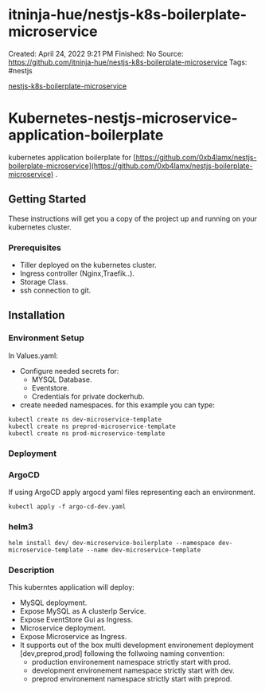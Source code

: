 # itninja-hue/nestjs-k8s-boilerplate-microservice

Created: April 24, 2022 9:21 PM
Finished: No
Source: https://github.com/itninja-hue/nestjs-k8s-boilerplate-microservice
Tags: #nestjs

[nestjs-k8s-boilerplate-microservice](itninja-hue%20nestjs-k8s-boilerplate-microservice%201fa5fddccb69467d89a694dee7521f96/nestjs-k8s-boilerplate-microservice)

# Kubernetes-nestjs-microservice-application-boilerplate

kubernetes application boilerplate for [https://github.com/0xb4lamx/nestjs-boilerplate-microservice](https://github.com/0xb4lamx/nestjs-boilerplate-microservice) .

## Getting Started

These instructions will get you a copy of the project up and running on your kubernetes cluster.

### Prerequisites

- Tiller deployed on the kubernetes cluster.
- Ingress controller (Nginx,Traefik..).
- Storage Class.
- ssh connection to git.

## Installation

### Environment Setup

In Values.yaml:

- Configure needed secrets for:
    - MYSQL Database.
    - Eventstore.
    - Credentials for private dockerhub.
- create needed namespaces. for this example you can type:

```
kubectl create ns dev-microservice-template
kubectl create ns preprod-microservice-template
kubectl create ns prod-microservice-template
```

### Deployment

### ArgoCD

If using ArgoCD apply argocd yaml files representing each an environment.

```
kubectl apply -f argo-cd-dev.yaml
```

### helm3

```
helm install dev/ dev-microservice-boilerplate --namespace dev-microservice-template --name dev-microservice-template

```

### Description

This kuberntes application will deploy:

- MySQL deployment.
- Expose MySQL as A clusterIp Service.
- Expose EventStore Gui as Ingress.
- Microservice deployment.
- Expose Microservice as Ingress.
- It supports out of the box multi development environement deployment [dev,preprod,prod] following the follwoing naming convention:
    - production environement namespace strictly start with prod.
    - development environement namespace strictly start with dev.
    - preprod environement namespace strictly start with preprod.